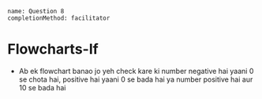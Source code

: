 ```ngMeta
name: Question 8
completionMethod: facilitator
```
# Flowcharts-If

- Ab ek flowchart banao jo yeh check kare ki number negative hai yaani 0 se chota hai, positive hai yaani 0 se bada hai ya number positive hai aur 10 se bada hai
